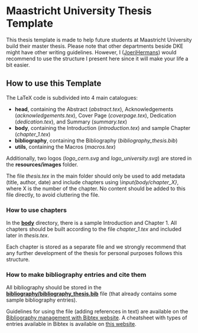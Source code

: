 # Maastricht University Thesis Template

This thesis template is made to help future students at Maastricht University build their master thesis. Please note that other departments beside DKE might have other writing guidelines. However, I ([JoeriHermans](https://github.com/JoeriHermans)) would recommend to use the structure I present here since it will make your life a bit easier.

## How to use this Template

The LaTeX code is subdivided into 4 main catalogues:

* **head**, containing the Abstract (*abstract.tex*), Acknowledgements (*acknowledgements.tex*), Cover Page (*coverpage.tex*), Dedication (*dedication.tex*), and Summary (*summary.tex*)
* **body**, containing the Introduction (*introduction.tex*) and sample Chapter (*chapter_1.tex*)
* **bibliography**, containing the Bibliography (*bibliography_thesis.bib*)
* **utils**, containing the Macros (*macros.tex*)

Additionally, two logos (*logo_cern.svg* and *logo_university.svg*) are stored in the **resources/images** folder.

The file *thesis.tex* in the main folder should only be used to add metadata (title, author, date) and include chapters using *\\input{body/chapter_X}*, where X is the number of the chapter. No content should be added to this file directly, to avoid cluttering the file.

### How to use chapters

In the **[body](body)** directory, there is a sample Introduction and Chapter 1. All chapters should be built according to the file *chapter_1.tex* and included later in *thesis.tex*.

Each chapter is stored as a separate file and we strongly recommend that any further development of the thesis for personal purposes follows this structure.

### How to make bibliography entries and cite them

All bibliography should be stored in the **[bibliography/bibliography_thesis.bib](bibliography/bibliography_thesis.bib)** file (that already contains some sample bibliography entries).

Guidelines for using the file (adding references in text) are available on the [Bibliography management with Bibtex website](https://www.overleaf.com/learn/latex/Bibliography_management_with_bibtex#Bibliography_management_with_Bibtex). A cheatsheet with types of entries available in Bibtex is available on [this website](http://bib-it.sourceforge.net/help/fieldsAndEntryTypes.php).
